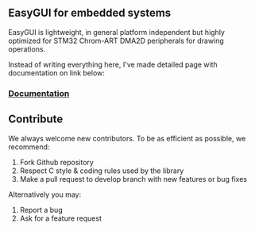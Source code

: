EasyGUI for embedded systems
--

EasyGUI is lightweight, in general platform independent but highly optimized for STM32 Chrom-ART DMA2D peripherals for drawing operations.

Instead of writing everything here, I've made detailed page with documentation on link below:

<h3><a href="https://majerle.eu/documentation/gui/html/index.html">Documentation</a></h3>

## Contribute

We always welcome new contributors. To be as efficient as possible, we recommend:

1. Fork Github repository
2. Respect C style & coding rules used by the library
3. Make a pull request to develop branch with new features or bug fixes

Alternatively you may:

1. Report a bug
2. Ask for a feature request